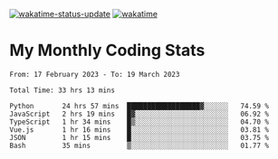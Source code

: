 [![wakatime-status-update](https://github.com/noopurphalak/noopurphalak/workflows/wakatime-status-update/badge.svg)](https://github.com/noopurphalak/noopurphalak/actions/workflows/main.yml)
[![wakatime](https://wakatime.com/badge/user/80ace140-ef40-4fdd-b8ed-f3be3d2e1aea.svg)](https://wakatime.com/@80ace140-ef40-4fdd-b8ed-f3be3d2e1aea)

# My Monthly Coding Stats

<!--START_SECTION:waka-->

```text
From: 17 February 2023 - To: 19 March 2023

Total Time: 33 hrs 13 mins

Python       24 hrs 57 mins  ██████████████████▓░░░░░░   74.59 %
JavaScript   2 hrs 19 mins   █▓░░░░░░░░░░░░░░░░░░░░░░░   06.92 %
TypeScript   1 hr 34 mins    █▒░░░░░░░░░░░░░░░░░░░░░░░   04.70 %
Vue.js       1 hr 16 mins    █░░░░░░░░░░░░░░░░░░░░░░░░   03.81 %
JSON         1 hr 15 mins    █░░░░░░░░░░░░░░░░░░░░░░░░   03.75 %
Bash         35 mins         ▒░░░░░░░░░░░░░░░░░░░░░░░░   01.77 %
```

<!--END_SECTION:waka-->
